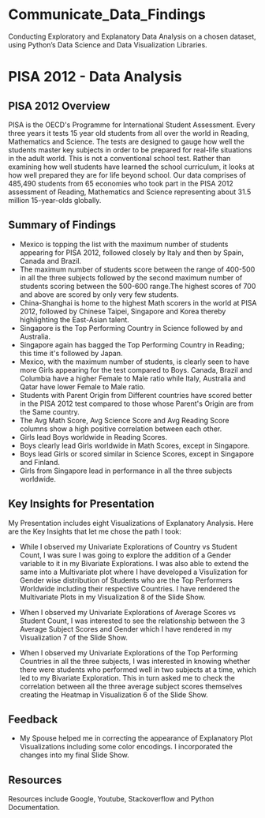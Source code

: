 # Communicate_Data_Findings
Conducting Exploratory and Explanatory Data Analysis on a chosen dataset, using Python’s Data Science and Data Visualization Libraries.

# PISA 2012 - Data Analysis

## PISA 2012 Overview

PISA is the OECD's Programme for International Student Assessment. Every three years it tests 15 year old students from all over the world in Reading, Mathematics and Science. The tests are designed to gauge how well the students master key subjects in order to be prepared for real-life situations in the adult world. This is not a conventional school test. Rather than examining how well students have learned the school curriculum, it looks at how well prepared they are for life beyond school.
Our data comprises of 485,490 students from 65 economies who took part in the PISA 2012 assessment of Reading, Mathematics and Science representing about 31.5 million 15-year-olds globally.  


## Summary of Findings

* Mexico is topping the list with the maximum number of students appearing for PISA 2012, followed closely by Italy and then by Spain, Canada and Brazil. 
* The maximum number of students score between the range of 400-500 in all the three subjects followed by the second maximum number of students scoring between the 500-600 range.The highest scores of 700 and above are scored by only very few students. 
* China-Shanghai is home to the highest Math scorers in the world at PISA 2012, followed by Chinese Taipei, Singapore and Korea thereby highlighting the East-Asian talent.
* Singapore is the Top Performing Country in Science followed by and Australia.
* Singapore again has bagged the Top Performing Country in Reading; this time it's followed by Japan.
* Mexico, with the maximum number of students, is clearly seen to have more Girls appearing for the test compared to Boys. Canada, Brazil and Columbia have a higher Female to Male ratio while Italy, Australia and Qatar have lower Female to Male ratio.
* Students with Parent Origin from Different countries have scored better in the PISA 2012 test compared to those whose Parent's Origin are from the Same country.
* The Avg Math Score, Avg Science Score and Avg Reading Score columns show a high positive correlation between each other.
* Girls lead Boys worldwide in Reading Scores.
* Boys clearly lead Girls worldwide in Math Scores, except in Singapore.
* Boys lead Girls or scored similar in Science Scores, except in Singapore and Finland.
* Girls from Singapore lead in performance in all the three subjects worldwide.


## Key Insights for Presentation

My Presentation includes eight Visualizations of Explanatory Analysis. Here are the Key Insights that let me chose the path I took:

* While I observed my Univariate Explorations of Country vs Student Count, I was sure I was going to explore the addition of a Gender variable to it in my Bivariate Explorations. I was also able to extend the same into a Multivariate plot where I have developed a Visulization for Gender wise distribution of Students who are the Top Performers Worldwide including their respective Countries. I have rendered the Multivariate Plots in my Visualization 8 of the Slide Show.

* When I observed my Univariate Explorations of Average Scores vs Student Count, I was interested to see the relationship between the 3 Average Subject Scores and Gender which I have rendered in my Visualization 7 of the Slide Show.

* When I observed my Univariate Explorations of the Top Performing Countries in all the three subjects, I was interested in knowing whether there were students who performed well in two subjects at a time, which led to my Bivariate Exploration. This in turn asked me to check the correlation between all the three average subject scores themselves creating the Heatmap in Visualization 6 of the Slide Show.


## Feedback

* My Spouse helped me in correcting the appearance of Explanatory Plot Visualizations including some color encodings. I incorporated  the changes into my final Slide Show. 


## Resources

Resources include Google, Youtube, Stackoverflow and Python Documentation.

